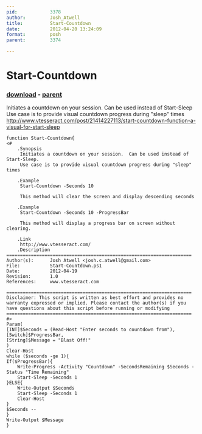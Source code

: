 ```yaml
---
pid:            3378
author:         Josh_Atwell
title:          Start-Countdown
date:           2012-04-20 13:24:09
format:         posh
parent:         3374

---
```


# Start-Countdown

### [download](//scripts/3378.ps1) - [parent](//scripts/3374.md)

Initiates a countdown on your session.  Can be used instead of Start-Sleep
Use case is to provide visual countdown progress during "sleep" times
http://www.vtesseract.com/post/21414227113/start-countdown-function-a-visual-for-start-sleep

```posh
function Start-Countdown{
<#
	.Synopsis
	 Initiates a countdown on your session.  Can be used instead of Start-Sleep.
	 Use case is to provide visual countdown progress during "sleep" times
	 
	.Example
	 Start-Countdown -Seconds 10
	 
	 This method will clear the screen and display descending seconds
	
	.Example
	 Start-Countdown -Seconds 10 -ProgressBar
	 
	 This method will display a progress bar on screen without clearing.
	 	 
	.Link
	 http://www.vtesseract.com/
	.Description
====================================================================
Author(s):		Josh Atwell <josh.c.atwell@gmail.com>
File: 			Start-Countdown.ps1
Date:			2012-04-19
Revision: 		1.0
References:		www.vtesseract.com

====================================================================
Disclaimer: This script is written as best effort and provides no 
warranty expressed or implied. Please contact the author(s) if you 
have questions about this script before running or modifying
====================================================================
#>
Param(
[INT]$Seconds = (Read-Host "Enter seconds to countdown from"),
[Switch]$ProgressBar,
[String]$Message = "Blast Off!"
)
Clear-Host
while ($seconds -ge 1){
If($ProgressBar){
	Write-Progress -Activity "Countdown" -SecondsRemaining $Seconds -Status "Time Remaining"
	Start-Sleep -Seconds 1
}ELSE{
	Write-Output $Seconds
	Start-Sleep -Seconds 1
	Clear-Host
}
$Seconds --
}
Write-Output $Message
}
```
